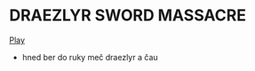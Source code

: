 # DRAEZLYR SWORD MASSACRE
[Play](https://deesdav.github.io/draezlyr/)
<br>
<ul><li>hned ber do ruky meč draezlyr a čau</li></ul>

